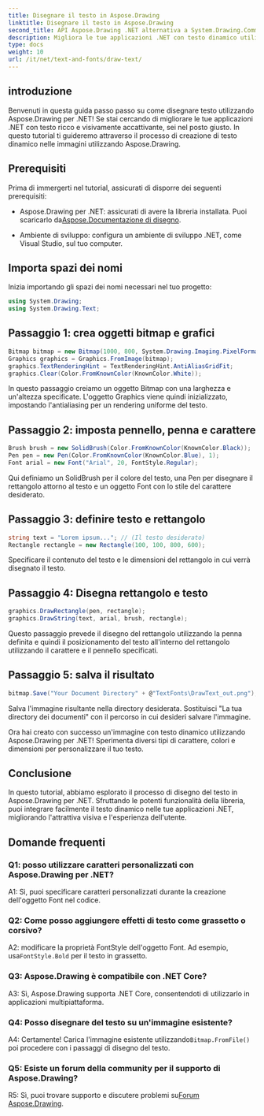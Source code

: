 ```yaml
---
title: Disegnare il testo in Aspose.Drawing
linktitle: Disegnare il testo in Aspose.Drawing
second_title: API Aspose.Drawing .NET alternativa a System.Drawing.Common
description: Migliora le tue applicazioni .NET con testo dinamico utilizzando Aspose.Drawing per .NET. Segui la nostra guida passo passo per disegnare testo, personalizzare i caratteri e creare immagini visivamente accattivanti.
type: docs
weight: 10
url: /it/net/text-and-fonts/draw-text/
---
```

## introduzione

Benvenuti in questa guida passo passo su come disegnare testo utilizzando Aspose.Drawing per .NET! Se stai cercando di migliorare le tue applicazioni .NET con testo ricco e visivamente accattivante, sei nel posto giusto. In questo tutorial ti guideremo attraverso il processo di creazione di testo dinamico nelle immagini utilizzando Aspose.Drawing.

## Prerequisiti

Prima di immergerti nel tutorial, assicurati di disporre dei seguenti prerequisiti:

-  Aspose.Drawing per .NET: assicurati di avere la libreria installata. Puoi scaricarlo da[Aspose.Documentazione di disegno](https://reference.aspose.com/drawing/net/).

- Ambiente di sviluppo: configura un ambiente di sviluppo .NET, come Visual Studio, sul tuo computer.

## Importa spazi dei nomi

Inizia importando gli spazi dei nomi necessari nel tuo progetto:

```csharp
using System.Drawing;
using System.Drawing.Text;
```

## Passaggio 1: crea oggetti bitmap e grafici

```csharp
Bitmap bitmap = new Bitmap(1000, 800, System.Drawing.Imaging.PixelFormat.Format32bppPArgb);
Graphics graphics = Graphics.FromImage(bitmap);
graphics.TextRenderingHint = TextRenderingHint.AntiAliasGridFit;
graphics.Clear(Color.FromKnownColor(KnownColor.White));
```

In questo passaggio creiamo un oggetto Bitmap con una larghezza e un'altezza specificate. L'oggetto Graphics viene quindi inizializzato, impostando l'antialiasing per un rendering uniforme del testo.

## Passaggio 2: imposta pennello, penna e carattere

```csharp
Brush brush = new SolidBrush(Color.FromKnownColor(KnownColor.Black));
Pen pen = new Pen(Color.FromKnownColor(KnownColor.Blue), 1);
Font arial = new Font("Arial", 20, FontStyle.Regular);
```

Qui definiamo un SolidBrush per il colore del testo, una Pen per disegnare il rettangolo attorno al testo e un oggetto Font con lo stile del carattere desiderato.

## Passaggio 3: definire testo e rettangolo

```csharp
string text = "Lorem ipsum..."; // (Il testo desiderato)
Rectangle rectangle = new Rectangle(100, 100, 800, 600);
```

Specificare il contenuto del testo e le dimensioni del rettangolo in cui verrà disegnato il testo.

## Passaggio 4: Disegna rettangolo e testo

```csharp
graphics.DrawRectangle(pen, rectangle);
graphics.DrawString(text, arial, brush, rectangle);
```

Questo passaggio prevede il disegno del rettangolo utilizzando la penna definita e quindi il posizionamento del testo all'interno del rettangolo utilizzando il carattere e il pennello specificati.

## Passaggio 5: salva il risultato

```csharp
bitmap.Save("Your Document Directory" + @"TextFonts\DrawText_out.png");
```

Salva l'immagine risultante nella directory desiderata. Sostituisci "La tua directory dei documenti" con il percorso in cui desideri salvare l'immagine.

Ora hai creato con successo un'immagine con testo dinamico utilizzando Aspose.Drawing per .NET! Sperimenta diversi tipi di carattere, colori e dimensioni per personalizzare il tuo testo.

## Conclusione

In questo tutorial, abbiamo esplorato il processo di disegno del testo in Aspose.Drawing per .NET. Sfruttando le potenti funzionalità della libreria, puoi integrare facilmente il testo dinamico nelle tue applicazioni .NET, migliorando l'attrattiva visiva e l'esperienza dell'utente.

## Domande frequenti

### Q1: posso utilizzare caratteri personalizzati con Aspose.Drawing per .NET?

A1: Sì, puoi specificare caratteri personalizzati durante la creazione dell'oggetto Font nel codice.

### Q2: Come posso aggiungere effetti di testo come grassetto o corsivo?

 A2: modificare la proprietà FontStyle dell'oggetto Font. Ad esempio, usa`FontStyle.Bold` per il testo in grassetto.

### Q3: Aspose.Drawing è compatibile con .NET Core?

A3: Sì, Aspose.Drawing supporta .NET Core, consentendoti di utilizzarlo in applicazioni multipiattaforma.

### Q4: Posso disegnare del testo su un'immagine esistente?

 A4: Certamente! Carica l'immagine esistente utilizzando`Bitmap.FromFile()` poi procedere con i passaggi di disegno del testo.

### Q5: Esiste un forum della community per il supporto di Aspose.Drawing?

 R5: Sì, puoi trovare supporto e discutere problemi su[Forum Aspose.Drawing](https://forum.aspose.com/c/diagram/17).
